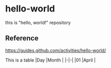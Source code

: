 # hello-world
this is "hello, world!" repository

## Reference
https://guides.github.com/activities/hello-world/

This is a table
|Day |Month |
|-|-|
|01 |April |

